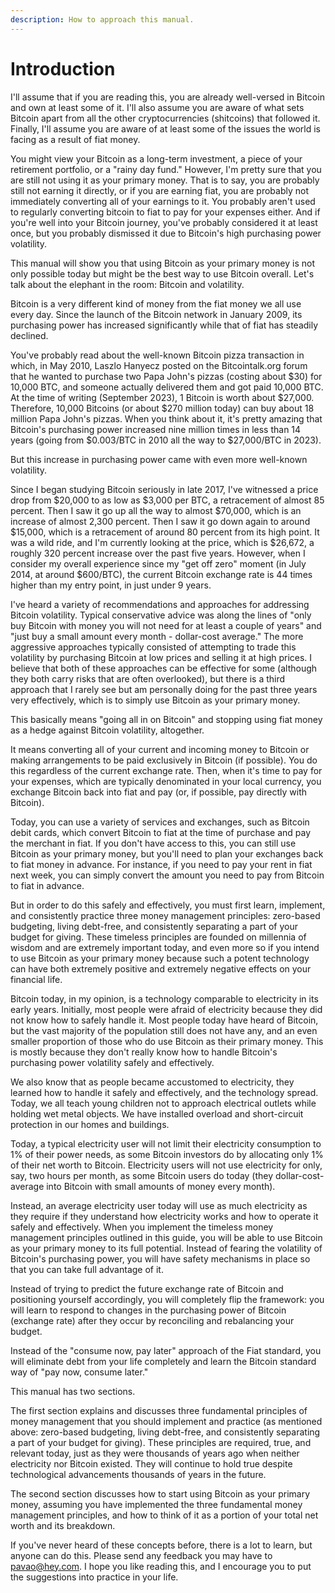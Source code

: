 ```yaml
---
description: How to approach this manual.
---
```


# Introduction

I'll assume that if you are reading this, you are already well-versed in Bitcoin and own at least some of it. I'll also assume you are aware of what sets Bitcoin apart from all the other cryptocurrencies (shitcoins) that followed it. Finally, I'll assume you are aware of at least some of the issues the world is facing as a result of fiat money.

You might view your Bitcoin as a long-term investment, a piece of your retirement portfolio, or a "rainy day fund." However, I'm pretty sure that you are still not using it as your primary money. That is to say, you are probably still not earning it directly, or if you are earning fiat, you are probably not immediately converting all of your earnings to it. You probably aren't used to regularly converting bitcoin to fiat to pay for your expenses either. And if you're well into your Bitcoin journey, you've probably considered it at least once, but you probably dismissed it due to Bitcoin's high purchasing power volatility.

This manual will show you that using Bitcoin as your primary money is not only possible today but might be the best way to use Bitcoin overall. Let's talk about the elephant in the room: Bitcoin and volatility.

Bitcoin is a very different kind of money from the fiat money we all use every day. Since the launch of the Bitcoin network in January 2009, its purchasing power has increased significantly while that of fiat has steadily declined.

You've probably read about the well-known Bitcoin pizza transaction in which, in May 2010, Laszlo Hanyecz posted on the Bitcointalk.org forum that he wanted to purchase two Papa John's pizzas (costing about $30) for 10,000 BTC, and someone actually delivered them and got paid 10,000 BTC. At the time of writing (September 2023), 1 Bitcoin is worth about $27,000. Therefore, 10,000 Bitcoins (or about $270 million today) can buy about 18 million Papa John's pizzas. When you think about it, it's pretty amazing that Bitcoin's purchasing power increased nine million times in less than 14 years (going from $0.003/BTC in 2010 all the way to $27,000/BTC in 2023).

But this increase in purchasing power came with even more well-known volatility.

Since I began studying Bitcoin seriously in late 2017, I've witnessed a price drop from $20,000 to as low as $3,000 per BTC, a retracement of almost 85 percent. Then I saw it go up all the way to almost $70,000, which is an increase of almost 2,300 percent. Then I saw it go down again to around $15,000, which is a retracement of around 80 percent from its high point. It was a wild ride, and I'm currently looking at the price, which is $26,672, a roughly 320 percent increase over the past five years. However, when I consider my overall experience since my "get off zero" moment (in July 2014, at around $600/BTC), the current Bitcoin exchange rate is 44 times higher than my entry point, in just under 9 years.

I've heard a variety of recommendations and approaches for addressing Bitcoin volatility. Typical conservative advice was along the lines of "only buy Bitcoin with money you will not need for at least a couple of years" and "just buy a small amount every month - dollar-cost average." The more aggressive approaches typically consisted of attempting to trade this volatility by purchasing Bitcoin at low prices and selling it at high prices. I believe that both of these approaches can be effective for some (although they both carry risks that are often overlooked), but there is a third approach that I rarely see but am personally doing for the past three years very effectively, which is to simply use Bitcoin as your primary money.

This basically means "going all in on Bitcoin" and stopping using fiat money as a hedge against Bitcoin volatility, altogether.

It means converting all of your current and incoming money to Bitcoin or making arrangements to be paid exclusively in Bitcoin (if possible). You do this regardless of the current exchange rate. Then, when it's time to pay for your expenses, which are typically denominated in your local currency, you exchange Bitcoin back into fiat and pay (or, if possible, pay directly with Bitcoin).

Today, you can use a variety of services and exchanges, such as Bitcoin debit cards, which convert Bitcoin to fiat at the time of purchase and pay the merchant in fiat. If you don't have access to this, you can still use Bitcoin as your primary money, but you'll need to plan your exchanges back to fiat money in advance. For instance, if you need to pay your rent in fiat next week, you can simply convert the amount you need to pay from Bitcoin to fiat in advance.

But in order to do this safely and effectively, you must first learn, implement, and consistently practice three money management principles: zero-based budgeting, living debt-free, and consistently separating a part of your budget for giving. These timeless principles are founded on millennia of wisdom and are extremely important today, and even more so if you intend to use Bitcoin as your primary money because such a potent technology can have both extremely positive and extremely negative effects on your financial life.

Bitcoin today, in my opinion, is a technology comparable to electricity in its early years. Initially, most people were afraid of electricity because they did not know how to safely handle it. Most people today have heard of Bitcoin, but the vast majority of the population still does not have any, and an even smaller proportion of those who do use Bitcoin as their primary money. This is mostly because they don't really know how to handle Bitcoin's purchasing power volatility safely and effectively.

We also know that as people became accustomed to electricity, they learned how to handle it safely and effectively, and the technology spread. Today, we all teach young children not to approach electrical outlets while holding wet metal objects. We have installed overload and short-circuit protection in our homes and buildings.

Today, a typical electricity user will not limit their electricity consumption to 1% of their power needs, as some Bitcoin investors do by allocating only 1% of their net worth to Bitcoin. Electricity users will not use electricity for only, say, two hours per month, as some Bitcoin users do today (they dollar-cost-average into Bitcoin with small amounts of money every month).

Instead, an average electricity user today will use as much electricity as they require if they understand how electricity works and how to operate it safely and effectively. When you implement the timeless money management principles outlined in this guide, you will be able to use Bitcoin as your primary money to its full potential. Instead of fearing the volatility of Bitcoin's purchasing power, you will have safety mechanisms in place so that you can take full advantage of it.

Instead of trying to predict the future exchange rate of Bitcoin and positioning yourself accordingly, you will completely flip the framework: you will learn to respond to changes in the purchasing power of Bitcoin (exchange rate) after they occur by reconciling and rebalancing your budget.

Instead of the "consume now, pay later" approach of the Fiat standard, you will eliminate debt from your life completely and learn the Bitcoin standard way of "pay now, consume later."

This manual has two sections.

The first section explains and discusses three fundamental principles of money management that you should implement and practice (as mentioned above: zero-based budgeting, living debt-free, and consistently separating a part of your budget for giving). These principles are required, true, and relevant today, just as they were thousands of years ago when neither electricity nor Bitcoin existed. They will continue to hold true despite technological advancements thousands of years in the future.

The second section discusses how to start using Bitcoin as your primary money, assuming you have implemented the three fundamental money management principles, and how to think of it as a portion of your total net worth and its breakdown.

If you've never heard of these concepts before, there is a lot to learn, but anyone can do this. Please send any feedback you may have to pavao@hey.com. I hope you like reading this, and I encourage you to put the suggestions into practice in your life.
